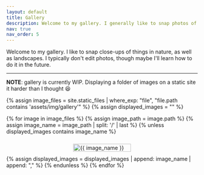 ```yaml
---
layout: default
title: Gallery
description: Welcome to my gallery. I generally like to snap photos of things in nature, particularly macro photos of insects and plants. 
nav: true
nav_order: 5
---
```


Welcome to my gallery. I like to snap close-ups of things in nature, as well as landscapes. I typically don't edit photos, though maybe I'll learn how to do it in the future.

---

**NOTE**: gallery is currently WIP. Displaying a folder of images on a static site it harder than I thought 😆

<div class="gallery">
  {% assign image_files = site.static_files | where_exp: "file", "file.path contains 'assets/img/gallery'" %}
  {% assign displayed_images = "" %}

  {% for image in image_files %}
    {% assign image_path = image.path %}
    {% assign image_name = image_path | split: '/' | last %}
    {% unless displayed_images contains image_name %}
      <div class="image">
        <img src="{{ site.baseurl }}{{ image_path }}" alt="{{ image_name }}">
      </div>
      {% assign displayed_images = displayed_images | append: image_name | append: "," %}
    {% endunless %}
  {% endfor %}
</div>

<style>
  .gallery {
    display: flex;
    flex-wrap: wrap;
    justify-content: center;
  }

  .image {
    flex-basis: 30%;
    margin: 10px;
  }

  .image img {
    width: 100%;
    height: auto;
  }
</style>